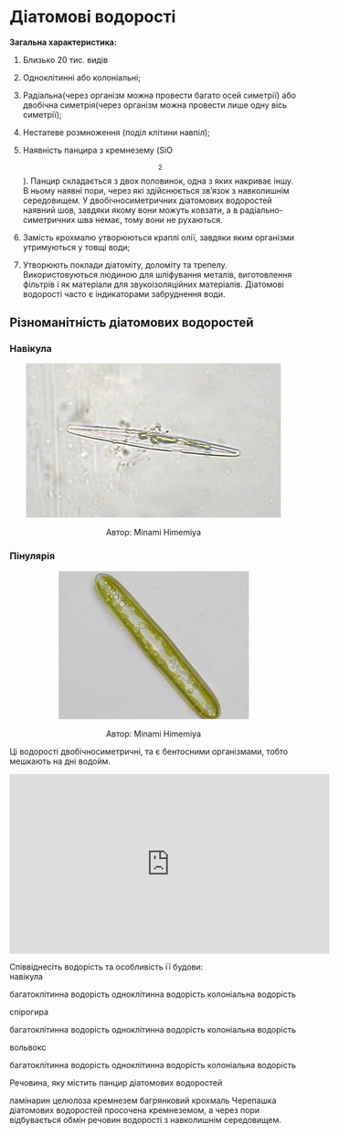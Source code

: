 # Діатомові водорості

**Загальна характеристика:**

1.  Близько 20 тис. видів

2.  Одноклітинні або колоніальні;

3.  Радіальна(через організм можна провести багато осей симетрії) або двобічна симетрія(через організм можна провести лише одну вісь симетрії);

4.  Нестатеве розмноження (поділ клітини навпіл);

5.  Наявність панцира з кремнезему (SiO$$_2$$). Панцир складається з двох половинок, одна з яких накриває іншу. В ньому наявні пори, через які здійснюється зв’язок з навколишнім середовищем. У двобічносиметричних діатомових водоростей наявний шов, завдяки якому вони можуть ковзати, а в радіально-симетричних шва немає, тому вони не рухаються.

6.  Замість крохмалю утворюються краплі олії, завдяки яким організми утримуються у товщі води;

7.  Утворюють поклади діатоміту, доломіту та трепелу. Використовуються людиною для шліфування металів, виготовлення фільтрів і як матеріали для звукоізоляційних матеріалів. Діатомові водорості часто є індикаторами забруднення води.

## Рiзноманiтнiсть дiатомових водоростей
### Навiкула

<div align="center">
<img src="7.jpg">
<p>Автор: <span class="p1">Minami Himemiya</span></p>
</div>

### Пінулярія

<div align="center">
<img src="8.png">
<p>Автор: <span class="p1">Minami Himemiya</span></p>
</div>

Ці водорості двобічносиметричні, та є <span class="p1">бентосними</span> організмами, тобто мешкають на дні водойм.

<div class="fluidMedia">
<iframe align="center" width="560" height="315" src="https://www.youtube.com/embed/ssRo2_ROvU4" frameborder="0" allowfullscreen></iframe>
</div>
<div class="popup">
</div>

<quiz>
<question>
<p>Співвіднесіть водорість та особливість її будови:<br>
навікула</p>
<answer>багатоклітинна водорість</answer>
<answer correct>одноклітинна водорість</answer>
<answer>колоніальна водорість</answer>
</question>
<question>
<p>спірогира</p>
<answer correct>багатоклітинна водорість</answer>
<answer>одноклітинна водорість</answer>
<answer>колоніальна водорість</answer>
</question>
<question>
<p>вольвокс</p>
<answer>багатоклітинна водорість</answer>
<answer>одноклітинна водорість</answer>
<answer correct>колоніальна водорість</answer>
</question>
<question>
<p>Речовина, яку містить панцир діатомових водоростей</p>
<answer>ламінарин</answer>
<answer>целюлоза</answer>
<answer correct>кремнезем</answer>
<answer>багрянковий крохмаль</answer>
<explanation>Черепашка діатомових водоростей просочена кремнеземом, а через пори відбувається обмін речовин водорості з навколишнім середовищем.</explanation>
</question>
</quiz>
